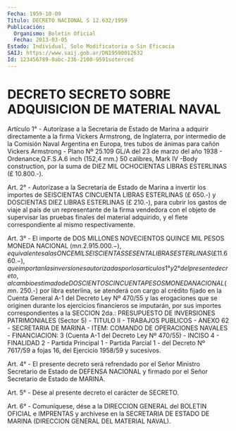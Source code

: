 ```yaml
---
Fecha: 1959-10-09
Título: DECRETO NACIONAL S 12.632/1959
Publicación:
  Organismo: Boletín Oficial
  Fecha: 2013-03-05
Estado: Individual, Solo Modificatoria o Sin Eficacia
SAIJ: https://www.saij.gob.ar/DN19590012632
Id: 123456789-0abc-236-2100-9591soterced
---
```

# DECRETO SECRETO SOBRE ADQUISICION DE MATERIAL NAVAL

<a id="1"></a>
Artículo 1° - Autorízase a la Secretaria de Estado de Marina a adquirir directamente a la firma Vickers Armstrong, de Inglaterra, por intermedio de la Comisión Naval Argentina en Europa, tres tubos de ánimas para cañón Vickers Armstrong - Plano Nº 25.109 GL/A del 23 de marzo del año 1938 - Ordenance,Q.F.S.A.6 inch (152,4 mm.) 50 calibres, Mark IV -Body construction, por la suma de DIEZ MIL OCHOCIENTAS LIBRAS ESTERLINAS (£ 10.800.-).

<a id="2"></a>
Art. 2° - Autorízase a la Secretaría de Estado de Marina a invertir los importes de SEISCIENTAS CINCUENTA LIBRAS ESTERLINAS (£ 650.-) y DOSCIENTAS DIEZ LIBRAS ESTERLINAS (£ 210.-), para cubrir los gastos de viaje al país de un representante de la firma vendedora con el objeto de supervisar las pruebas finales del material adquirido, y el flete correspondiente al mismo respectivamente.

<a id="3"></a>
Art. 3° - El importe de DOS MILLONES NOVECIENTOS QUINCE MIL PESOS MONEDA NACIONAL (m$n. 2.915.000.-), equivalentes a las ONCE MIL SEISCIENTAS SESENTA LIBRAS ESTERLINAS (£ 11.660.-), que importan las inversiones autorizadas por los artículos 1° y 2° del presente  decreto, al cambio estimado de DOSCIENTOS CINCUENTA PESOS MONEDA NACIONAL (m$n. 250.-) por libra esterlina, se atenderá con cargo al crédito fijado en la Cuenta General A-1 del Decreto Ley Nº 470/55 y las erogaciones que se originen durante los ejercicios financieros se imputarán, por sus importes correspondientes a la SECCION 2da.: PRESUPUESTO DE INVERSIONES PATRIMONIALES (Sector 5) - TITULO II - TRABAJOS PUBLICOS - ANEXO 62 - SECRETARIA DE MARINA - ITEM: COMANDO DE OPERACIONES NAVALES - FINANCIACION: 3 (Cuenta A-1 del Decreto Ley Nº 470/55) - INCISO 4 - FINALIDAD 2 - Partida Principal 1 - Partida Parcial 1 - del Decreto Nº 7617/59 a fojas 16, del Ejercicio 1958/59 y sucesivos.

<a id="4"></a>
Art. 4° - El presente decreto será refrendado por el Señor Ministro Secretario de Estado de DEFENSA NACIONAL y firmado por el Señor Secretario de Estado de MARINA.

<a id="5"></a>
Art. 5° - Dése al presente decreto el carácter de SECRETO.

<a id="6"></a>
Art. 6° - Comuníquese, dése a la DIRECCION GENERAL del BOLETIN OFICIAL e IMPRENTAS y archívese en la SECRETARIA DE ESTADO DE MARINA (DIRECCION GENERAL DEL MATERIAL NAVAL).
